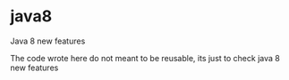 # java8
Java 8 new features

The code wrote here do not meant to be reusable, its just to check java 8 new features
